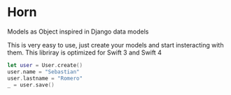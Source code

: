 # Horn
Models as Object inspired in Django data models

This is very easy to use, just create your models and start insteracting with them. This libriray is optimized for Swift 3 and Swift 4 


```swift
let user = User.create()
user.name = "Sebastian"
user.lastname = "Romero"
_ = user.save()
```
